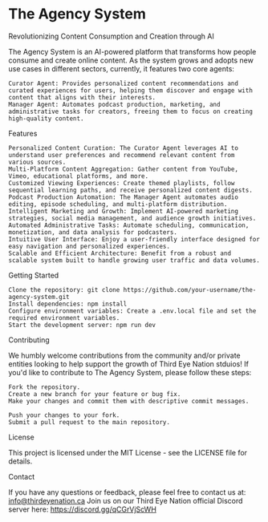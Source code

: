 # The Agency System

Revolutionizing Content Consumption and Creation through AI

The Agency System is an AI-powered platform that transforms how people consume and create online content. As the system grows and adopts new use cases in different sectors, currently, it features two core agents:

    Curator Agent: Provides personalized content recommendations and curated experiences for users, helping them discover and engage with content that aligns with their interests.
    Manager Agent: Automates podcast production, marketing, and administrative tasks for creators, freeing them to focus on creating high-quality content.

Features

    Personalized Content Curation: The Curator Agent leverages AI to understand user preferences and recommend relevant content from various sources.
    Multi-Platform Content Aggregation: Gather content from YouTube, Vimeo, educational platforms, and more.
    Customized Viewing Experiences: Create themed playlists, follow sequential learning paths, and receive personalized content digests.
    Podcast Production Automation: The Manager Agent automates audio editing, episode scheduling, and multi-platform distribution.
    Intelligent Marketing and Growth: Implement AI-powered marketing strategies, social media management, and audience growth initiatives.
    Automated Administrative Tasks: Automate scheduling, communication, monetization, and data analysis for podcasters.
    Intuitive User Interface: Enjoy a user-friendly interface designed for easy navigation and personalized experiences.
    Scalable and Efficient Architecture: Benefit from a robust and scalable system built to handle growing user traffic and data volumes.

Getting Started

    Clone the repository: git clone https://github.com/your-username/the-agency-system.git
    Install dependencies: npm install
    Configure environment variables: Create a .env.local file and set the required environment variables.
    Start the development server: npm run dev

Contributing

We humbly welcome contributions from the community and/or private entities looking to help support the growth of Third Eye Nation stduios! If you'd like to contribute to The Agency System, please follow these steps:  

    Fork the repository.
    Create a new branch for your feature or bug fix.
    Make your changes and commit them with descriptive commit messages.   

    Push your changes to your fork.
    Submit a pull request to the main repository.

License

This project is licensed under the MIT License - see the LICENSE file for details.  

Contact

If you have any questions or feedback, please feel free to contact us at: info@thirdeyenation.ca
Join us on our Third Eye Nation official Discord server here: https://discord.gg/qCGrVjScWH
